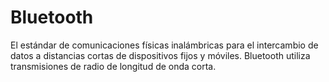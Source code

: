 [Title]: # (Bluetooth)
[Order]: # (14)

# Bluetooth 

El estándar de comunicaciones físicas inalámbricas para el intercambio de datos a distancias cortas de dispositivos fijos y móviles. Bluetooth utiliza transmisiones de radio de longitud de onda corta.